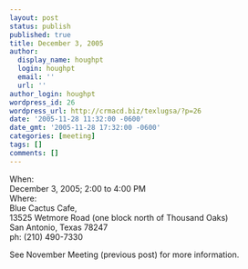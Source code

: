 ```yaml
---
layout: post
status: publish
published: true
title: December 3, 2005
author:
  display_name: houghpt
  login: houghpt
  email: ''
  url: ''
author_login: houghpt
wordpress_id: 26
wordpress_url: http://crmacd.biz/texlugsa/?p=26
date: '2005-11-28 11:32:00 -0600'
date_gmt: '2005-11-28 17:32:00 -0600'
categories: [meeting]
tags: []
comments: []
---
```

<p>When:<br />
December 3, 2005; 2:00 to 4:00 PM<br />
Where:<br />
Blue Cactus Cafe,<br />
13525 Wetmore Road (one block north of Thousand Oaks)<br />
San Antonio, Texas 78247<br />
ph: (210) 490-7330</p>
<p>See November Meeting (previous post) for more information.</p>
